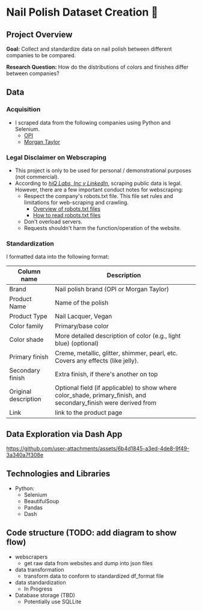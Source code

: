 # Nail Polish Dataset Creation 💅

## Project Overview

**Goal:** Collect and standardize data on nail polish between different companies to be compared. <br>

**Research Question:** How do the distributions of colors and finishes differ between companies? 

## Data
### Acquisition
- I scraped data from the following companies using Python and Selenium.
  - [OPI](https://www.opi.com/)
  - [Morgan Taylor](https://gelish.com/)
### Legal Disclaimer on Webscraping
- This project is only to be used for personal / demonstrational purposes (not commercial).
- According to [_hiQ Labs, Inc v LinkedIn_](https://techcrunch.com/2022/04/18/web-scraping-legal-court/), scraping public data is legal. However, there are a few important conduct notes for webscraping:
  -  Respect the company's robots.txt file. This file set rules and limitations for web-scraping and crawling.
     - [Overview of robots.txt files](https://yoast.com/ultimate-guide-robots-txt/)
     - [How to read robots.txt files](https://www.zenrows.com/blog/robots-txt-web-scraping#most-common-robots-txt-rules) 
  -  Don't overload servers.
  -  Requests shouldn't harm the function/operation of the website.
   
### Standardization
I formatted data into the following format:

| Column name | Description 
| ----------- | ----------- 
Brand | Nail polish brand (OPI or Morgan Taylor)
Product Name | Name of the polish 
Product Type | Nail Lacquer, Vegan
Color family | Primary/base color 
Color shade | More detailed description of color (e.g., light blue) (optional)
Primary finish | Creme, metallic, glitter, shimmer, pearl, etc. Covers any effects (like jelly).
Secondary finish | Extra finish, if there's another on top
Original description | Optional field (if applicable) to show where color_shade, primary_finish, and secondary_finish were derived from
Link | link to the product page

## Data Exploration via Dash App


https://github.com/user-attachments/assets/6b4d1845-a3ed-4de8-9f49-3a340a7f308e



## Technologies and Libraries
- Python:
  - Selenium
  - BeautifulSoup
  - Pandas
  - Dash 


## Code structure (TODO: add diagram to show flow)
- webscrapers
  - get raw data from websites and dump into json files
- data transformation
  - transform data to conform to standardized df_format file
- data standardization
  - In Progress
- Database storage (TBD)
  - Potentially use SQLLite
